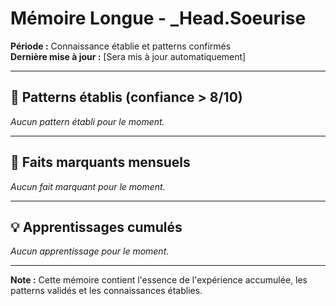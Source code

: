 # Mémoire Longue - _Head.Soeurise

**Période :** Connaissance établie et patterns confirmés  
**Dernière mise à jour :** [Sera mis à jour automatiquement]

---

## 🧠 Patterns établis (confiance > 8/10)

*Aucun pattern établi pour le moment.*

---

## 📌 Faits marquants mensuels

*Aucun fait marquant pour le moment.*

---

## 💡 Apprentissages cumulés

*Aucun apprentissage pour le moment.*

---

**Note :** Cette mémoire contient l'essence de l'expérience accumulée, les patterns validés et les connaissances établies.
